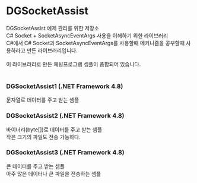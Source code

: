 # DGSocketAssist
DGSocketAssist 예제 관리를 위한 저장소<br />
C# Socket + SocketAsyncEventArgs 사용을 이해하기 위한 라이브러리<br />
C#에서 C# Socket과 SocketAsyncEventArgs를 사용할때 메커니즘을 공부할때 사용하라고 만든 라이브러리입니다.<br />
<br />
이 라이브러리로 만든 체팅프로그램 셈플이 폼함되어 있습니다.
<br />
<br />

### DGSocketAssist1 (.NET Framework 4.8)
문자열로 데이터를 주고 받는 셈플

### DGSocketAssist2 (.NET Framework 4.8)
바이너리(byte[])로 데이터를 주고 받는 셈플 <br />
작은 크기의 파일도 전송 가능하다.

### DGSocketAssist3 (.NET Framework 4.8)
큰 데이터를 주고 받는 셈플<br />
아주 많은 데이터나 큰 파일을 전송하는 셈플
